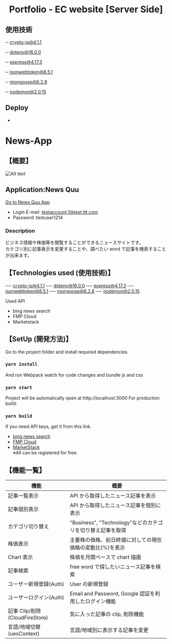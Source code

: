<h1 align="center">
Portfolio - EC website [Server Side]

## 使用技術

─ crypto-js@4.1.1
  
─ dotenv@16.0.0
  
─ express@4.17.3
  
─ jsonwebtoken@8.5.1
  
─ mongoose@6.2.8
  
─ nodemon@2.0.15


## Deploy

- 
  
  # News-App

## 【概要】

![Alt text](src/assets/logo-news.png)

## Application:News Quu

[Go to News Quu App](https://news-app-8efb7.web.app/)

- Login E-mail :testaccount.1@test.ttt.com
- Password :testuser1214

### Description

ビジネス情報や株価等を閲覧することができるニュースサイトです。\
 カテゴリ別に記事表示を変更することや、調べたい word で記事を検索することが出来ます。

## 【Technologies used (使用技術)】

── crypto-js@4.1.1
── dotenv@16.0.0
── express@4.17.3
── jsonwebtoken@8.5.1
── mongoose@6.2.8
── nodemon@2.0.15

Used API

- bing news search
- FMP Cloud
- Marketstack

## 【SetUp (開発方法)】

Go to the project folder and install required dependencies.

### `yarn install`

And run Webpack watch for code changes and bundle js and css

### `yarn start`

Project will be automatically open at http://localhost:3000
For production build:

### `yarn build`

If you need API keys, get it from this link.

- [bing news search](https://api.rakuten.net/microsoft-azure-org-microsoft-cognitive-services/api/bing-news-search1/details)
- [FMP Cloud](https://fmpcloud.io/)
- [MarketStack](https://marketstack.com/)\
  ※All can be registered for free.

## 【機能一覧】

| 機能                           | 概要                                                       |
| ------------------------------ | ---------------------------------------------------------- |
| 記事一覧表示                   | API から取得したニュース記事を表示                         |
| 記事個別表示                   | API から取得したニュース記事を個別に表示                   |
| カテゴリ切り替え               | "Business", "Technology"などのカテゴリを切り替え記事を取得 |
| 株価表示                       | 主要株の価格、前日終値に対しての現在価格の変動比(%)を表示  |
| Chart 表示                     | 株価を月間ベースで chart 描画                              |
| 記事検索                       | free word で探したいニュース記事を検索                     |
| ユーザー新規登録(Auth)         | User の新規登録                                            |
| ユーザーログイン(Auth)         | Email and Password, Google 認証を利用したログイン機能      |
| 記事 Clip/削除(CloudFireStore) | 気に入った記事の clip, 削除機能                            |
| 言語/地域切替(uesContext)      | 言語/地域別に表示する記事を変更                            |
